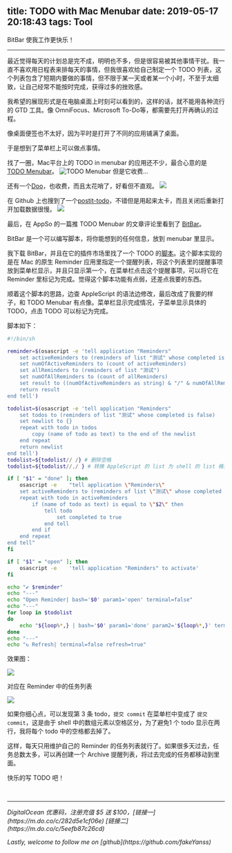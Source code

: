 title: TODO with Mac Menubar
date: 2019-05-17 20:18:43
tags: Tool
---
BitBar 使我工作更快乐！
<!-- more -->

---

最近觉得每天的计划总是完不成，明明也不多，但是很容易被其他事情干扰。我一直不喜欢用日程表来排每天的事情，但我很喜欢给自己制定一个 TODO 列表，这个列表包含了短期内要做的事情，但不限于某一天或者某一个小时，不至于太细致，让自己经常不能按时完成，获得过多的挫败感。

我希望的展现形式是在电脑桌面上时刻可以看到的，这样的话，就不能用各种流行的 GTD 工具。像 OmniFocus、Microsoft To-Do等，都需要先打开再确认的过程。

像桌面便签也不太好，因为平时是打开了不同的应用铺满了桌面。

于是想到了菜单栏上可以做点事情。

找了一圈，Mac平台上的 TODO in menubar 的应用还不少，最合心意的是 [TODO Menubar](https://www.mactodo.app/?ref=producthunt)。
![TODO Menubar](https://raw.githubusercontent.com/fakeYanss/imgplace/master/2019/20190517153927.png)
但是它收费...

还有一个[Doo](https://itunes.apple.com/us/app/doo-get-things-done/id1066322956?mt=8)，也收费，而且太花哨了，好看但不直观。
![](https://raw.githubusercontent.com/fakeYanss/imgplace/master/2019/20190517160402.png)


在 Github 上也搜到了一个[postit-todo](https://github.com/Praseetha-KR/postit-todo)，不错但是用起来太卡，而且关闭后重新打开加载数据很慢。
![](https://raw.githubusercontent.com/fakeYanss/imgplace/master/2019/20190517160158.png)

最后，在 AppSo 的一篇推 TODO Menubar 的文章评论里看到了 [BitBar](https://getbitbar.com/)。

BitBar 是一个可以编写脚本，将你能想到的任何信息，放到 menubar 里显示。

我下载 BitBar，并且在它的插件市场里找了一个 TODO 的[脚本](https://raw.githubusercontent.com/matryer/bitbar-plugins/master/Tools/todolist.2m.sh)。这个脚本实现的是在 Mac 的原生 Reminder 应用里指定一个提醒列表，将这个列表里的提醒事项放到菜单栏显示，并且只显示第一个，在菜单栏点击这个提醒事项，可以将它在 Reminder 里标记为完成。觉得这个脚本功能有点弱，还差点我要的东西。

顺着这个脚本的思路，边查 AppleScript 的语法边修改，最后改成了我要的样子，和 TODO Menubar 有点像。菜单栏显示完成情况，子菜单显示具体的 TODO，点击 TODO 可以标记为完成。

脚本如下：

```sh
#!/bin/sh

reminder=$(osascript -e 'tell application "Reminders"
	set activeReminders to (reminders of list "测试" whose completed is true)
	set numOfActiveReminders to (count of activeReminders)
	set allReminders to (reminders of list "测试")
	set numOfAllReminders to (count of allReminders)
	set result to ((numOfActiveReminders as string) & "/" & numOfAllReminders as string)
	return result
end tell')

todolist=$(osascript -e 'tell application "Reminders"
	set todos to (reminders of list "测试" whose completed is false)
	set newlist to {}
	repeat with todo in todos
		copy (name of todo as text) to the end of the newlist
	end repeat
	return newlist
end tell')
todolist=${todolist// /} # 删除空格
todolist=${todolist//,/ } # 转换 AppleScript 的 list 为 shell 的 list 格式

if [ "$1" = "done" ]; then
	osascript -e 	"tell application \"Reminders\"
	set activeReminders to (reminders of list \"测试\" whose completed is false)
	repeat with todo in activeReminders
		if (name of todo as text) is equal to \"$2\" then
			tell todo
				set completed to true
			end tell
		end if
	end repeat
end tell"
fi

if [ "$1" = "open" ]; then
	osascript -e 	'tell application "Reminders" to activate'
fi

echo "✔︎ $reminder"
echo "---"
echo "Open Reminder| bash='$0' param1='open' terminal=false"
echo "---"
for loop in $todolist
do
    echo "${loop%*,} | bash='$0' param1='done' param2='${loop%*,}' terminal=false refresh=true"
done
echo "---"
echo "↻ Refresh| terminal=false refresh=true"
```

效果图：

![](/Users/guichen01/Desktop/20190523204949.png)

对应在 Reminder 中的任务列表

![](https://raw.githubusercontent.com/fakeYanss/imgplace/master/2019/20190523150457.png)



如果你细心点，可以发现第 3 条 todo，`提交 commit` 在菜单栏中变成了 `提交commit`，这是由于 shell 中的数组元素以空格区分，为了避免1 个 todo 显示在两行，我将每个 todo 中的空格都去掉了。

这样，每天只用维护自己的 Reminder 的任务列表就行了。如果很多天过去，任务总数太多，可以再创建一个 Archive 提醒列表，将过去完成的任务都移动到里面。

快乐的写 TODO 吧！



<br>

---

<p id="div-border-left-red"><i>DigitalOcean 优惠码，注册充值 $5 送 $100，[链接一](https://m.do.co/c/282d5e1cf06e) [链接二](https://m.do.co/c/5eefb87c26cd)</i></span>
<p id="div-border-left-red"><i>Lastly, welcome to follow me on [github](https://github.com/fakeYanss)</i></p>